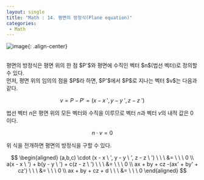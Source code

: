 ```yaml
---
layout: single
title: "Math : 14. 평면의 방정식(Plane equation)"
categories:
 - Math
---
```


![image](https://user-images.githubusercontent.com/38006679/160733039-caa01373-52b1-4d51-acf2-a68be8028a0b.png){: .align-center}

<br/>
평면의 방정식은 평면 위의 한 점 $P'$와 평면에 수직인 벡터 $n$(법선 벡터)로 정의할 수 있다.

<br/>
먼저, 평면 위의 임의의 점을 $P$라 하면, $P'$에서 $P$로 지나는 벡터 $v$는 다음과 같다.

$$
v = P - P' = (x - x \ ', y - y \ ', z - z \ ')
$$

법선 벡터 $n$은 평면 위의 모든 벡터와 수직을 이루므로 벡터 $n$과 벡터 $v$의 내적 값은 0이다.

$$
n \cdot v = 0
$$

위 식을 전개하면 평면의 방정식을 구할 수 있다.

$$
\begin{aligned} (a,b,c) \cdot (x - x \ ', y - y \ ', z - z \ ') \ \ \   &= \ \ \ 0 \\  a(x - x \ ') + b(y - y \ ') + c(z - z \ ') \ \ \ &= \ \ \ 0 \\ ax + by + cz -(ax' + by' + cz') \ \ \ &= \ \ \ 0 \\ ax + by + cz + d \ \ \ &= \ \ \ 0 \end{aligned}
$$